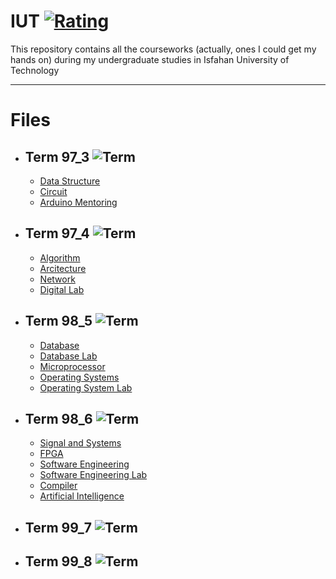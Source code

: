 # **IUT** [![Rating](https://img.shields.io/redmine/plugin/stars/redmine_xlsx_format_issue_exporter?label=Rating&logo=Rating&style=plastic)](https://github.com/BitterOcean/IUT)

This repository contains all the courseworks (actually, ones I could get my hands on) during my undergraduate studies in Isfahan University of Technology 

---
# Files 
- ## **Term 97_3** ![Term](https://img.shields.io/badge/Term-3-red)
  - <a href="https://github.com/BitterOcean/IUT/tree/master/DS">Data Structure</a>
  - <a href="https://github.com/BitterOcean/IUT/tree/master/Circuit">Circuit</a>
  - <a href="https://github.com/BitterOcean/IUT/tree/master/ArduinoMentoring">Arduino Mentoring</a>
- ## **Term 97_4** ![Term](https://img.shields.io/badge/Term-4-orange)
  - <a href="https://github.com/BitterOcean/IUT/tree/master/Algorithm">Algorithm</a>
  - <a href="https://github.com/BitterOcean/IUT/tree/master/Arcitecture">Arcitecture</a>
  - <a href="https://github.com/BitterOcean/IUT/tree/master/Network1">Network</a>
  - <a href="https://github.com/BitterOcean/IUT/tree/master/DigitalLab">Digital Lab</a>
- ## **Term 98_5** ![Term](https://img.shields.io/badge/Term-5-yellow)
  - <a href="https://github.com/BitterOcean/IUT/tree/master/Database">Database</a>
  - <a href="https://github.com/BitterOcean/IUT/tree/master/DatabaseLab">Database Lab</a>
  - <a href="https://github.com/BitterOcean/IUT/tree/master/Microprocessor">Microprocessor</a>
  - <a href="https://github.com/BitterOcean/IUT/tree/master/OS">Operating Systems</a>
  - <a href="https://github.com/BitterOcean/IUT/tree/master/OSLab">Operating System Lab</a>
- ## **Term 98_6** ![Term](https://img.shields.io/badge/Term-6-brightgreen)
  - <a href="https://github.com/BitterOcean/IUT/tree/master/Signal">Signal and Systems</a>
  - <a href="https://github.com/BitterOcean/IUT/tree/master/FPGA">FPGA</a>
  - <a href="https://github.com/BitterOcean/IUT/tree/master/SW">Software Engineering</a>
  - <a href="https://github.com/BitterOcean/IUT/tree/master/SWLab">Software Engineering Lab</a>
  - <a href="https://github.com/BitterOcean/IUT/tree/master/Compiler">Compiler</a>
  - <a href="https://github.com/BitterOcean/IUT/tree/master/AI">Artificial Intelligence </a>
- ## **Term 99_7** ![Term](https://img.shields.io/badge/Term-7-blue)
- ## **Term 99_8** ![Term](https://img.shields.io/badge/Term-8-purple)

